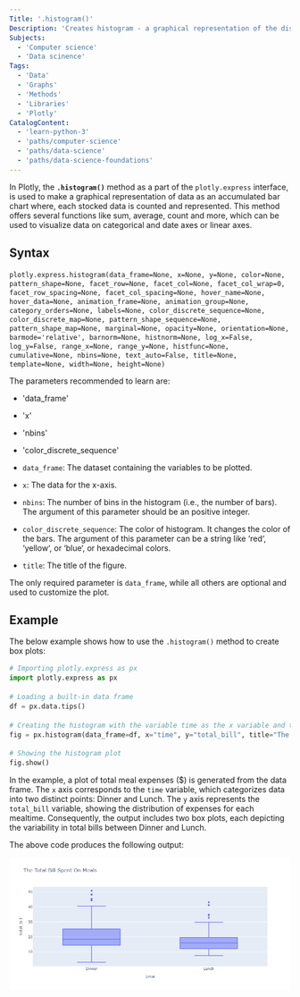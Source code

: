 ```yaml
---
Title: '.histogram()'
Description: 'Creates histogram - a graphical representation of the distribution of data in the form of bars, that represent the frequency of occurrence of individual values in a data set.'
Subjects: 
  - 'Computer science'
  - 'Data scinence'
Tags: 
  - 'Data'
  - 'Graphs'
  - 'Methods'
  - 'Libraries'
  - 'Plotly'
CatalogContent:
  - 'learn-python-3'
  - 'paths/computer-science'
  - 'paths/data-science'
  - 'paths/data-science-foundations'
---
```


In Plotly, the **`.histogram()`** method as a part of the `plotly.express` interface, is used to make a graphical representation of data as an accumulated bar chart where, each stocked data is counted and represented. This method offers several functions like sum, average, count and more, which can be used to visualize data on categorical and date axes or linear axes.

## Syntax

```pseudo
plotly.express.histogram(data_frame=None, x=None, y=None, color=None, pattern_shape=None, facet_row=None, facet_col=None, facet_col_wrap=0, facet_row_spacing=None, facet_col_spacing=None, hover_name=None, hover_data=None, animation_frame=None, animation_group=None, category_orders=None, labels=None, color_discrete_sequence=None, color_discrete_map=None, pattern_shape_sequence=None, pattern_shape_map=None, marginal=None, opacity=None, orientation=None, barmode='relative', barnorm=None, histnorm=None, log_x=False, log_y=False, range_x=None, range_y=None, histfunc=None, cumulative=None, nbins=None, text_auto=False, title=None, template=None, width=None, height=None)
```
The parameters recommended to learn are:
  - 'data_frame'
  - 'x'
  - 'nbins'
  - 'color_discrete_sequence'

- `data_frame`: The dataset containing the variables to be plotted.
- `x`: The data for the x-axis.
- `nbins`: The number of bins in the histogram (i.e., the number of bars). The argument of this parameter should be an positive integer.
- `color_discrete_sequence`: The color of histogram. It changes the color of the bars. The argument of this parameter can be a string like ‘red‘, ‘yellow‘, or ‘blue‘, or hexadecimal colors.
- `title`: The title of the figure.

The only required parameter is `data_frame`, while all others are optional and used to customize the plot.

## Example

The below example shows how to use the `.histogram()` method to create box plots:

```py
# Importing plotly.express as px
import plotly.express as px

# Loading a built-in data frame
df = px.data.tips()

# Creating the histogram with the variable time as the x variable and the variable total_bill as the y variable
fig = px.histogram(data_frame=df, x="time", y="total_bill", title="The Total Bill Spent On Meals")

# Showing the histogram plot
fig.show()
```

In the example, a plot of total meal expenses ($) is generated from the data frame. The `x` axis corresponds to the `time` variable, which categorizes data into two distinct points: Dinner and Lunch. The `y` axis represents the `total_bill` variable, showing the distribution of expenses for each mealtime. Consequently, the output includes two box plots, each depicting the variability in total bills between Dinner and Lunch.

The above code produces the following output:

![The output for the above example](<https://raw.githubusercontent.com/Codecademy/docs/main/media/plotly-express-box()-example.png>)
